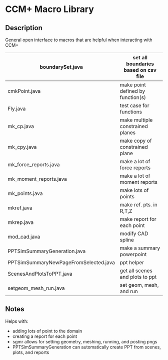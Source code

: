 # CCM+ Macro Library

## Description

General open interface to macros that are helpful when interacting with CCM+

| boundarySet.java                     |  set all boundaries based on csv file|
|--------------------------------------|--------------------------------------|
| cmkPoint.java                        |  make point defined by function(s)   |
| Fly.java                             |  test case for functions             |
| mk_cp.java                           |  make multiple constrained planes    |
| mk_cpy.java                          |  make copy of constrained plane      |
| mk_force_reports.java                |  make a lot of force reports         |
| mk_moment_reports.java               |  make a lot of moment reports        |
| mk_points.java                       |  make lots of points                 |
| mkref.java                           |  make ref. pts. in R,T,Z             |
| mkrep.java                           |  make report for each point          |
| mod_cad.java                         |  modify CAD spline                   |
| PPTSimSummaryGeneration.java         |  make a summary powerpoint           |
| PPTSimSummaryNewPageFromSelected.java|  ppt helper                          |
| ScenesAndPlotsToPPT.java             |  get all scenes and plots to ppt     |
| setgeom_mesh_run.java                |  set geom, mesh, and run             |

## Notes

Helps with:
*  adding lots of point to the domain
*  creating a report for each point
*  sgmr allows for setting geometry, meshing, running, and posting pngs
* PPTSimSummaryGeneration can automatically create PPT from scenes,
  plots, and reports
